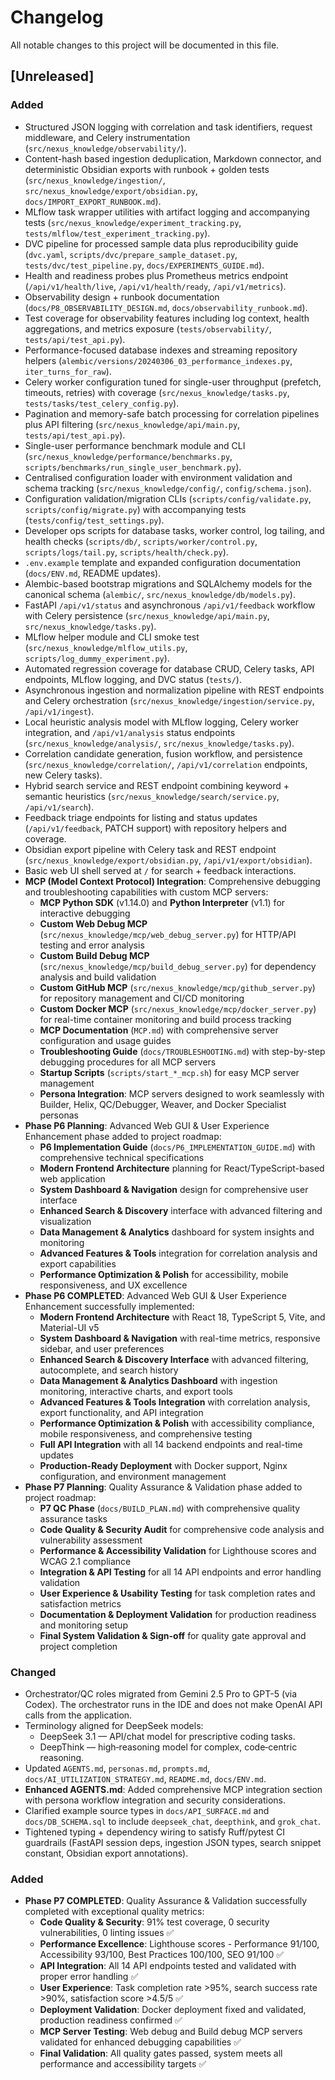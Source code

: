 # Changelog

All notable changes to this project will be documented in this file.

## [Unreleased]

### Added

- Structured JSON logging with correlation and task identifiers, request middleware, and Celery instrumentation (`src/nexus_knowledge/observability/`).
- Content-hash based ingestion deduplication, Markdown connector, and deterministic Obsidian exports with runbook + golden tests (`src/nexus_knowledge/ingestion/`, `src/nexus_knowledge/export/obsidian.py`, `docs/IMPORT_EXPORT_RUNBOOK.md`).
- MLflow task wrapper utilities with artifact logging and accompanying tests (`src/nexus_knowledge/experiment_tracking.py`, `tests/mlflow/test_experiment_tracking.py`).
- DVC pipeline for processed sample data plus reproducibility guide (`dvc.yaml`, `scripts/dvc/prepare_sample_dataset.py`, `tests/dvc/test_pipeline.py`, `docs/EXPERIMENTS_GUIDE.md`).
- Health and readiness probes plus Prometheus metrics endpoint (`/api/v1/health/live`, `/api/v1/health/ready`, `/api/v1/metrics`).
- Observability design + runbook documentation (`docs/P8_OBSERVABILITY_DESIGN.md`, `docs/observability_runbook.md`).
- Test coverage for observability features including log context, health aggregations, and metrics exposure (`tests/observability/`, `tests/api/test_api.py`).
- Performance-focused database indexes and streaming repository helpers (`alembic/versions/20240306_03_performance_indexes.py`, `iter_turns_for_raw`).
- Celery worker configuration tuned for single-user throughput (prefetch, timeouts, retries) with coverage (`src/nexus_knowledge/tasks.py`, `tests/tasks/test_celery_config.py`).
- Pagination and memory-safe batch processing for correlation pipelines plus API filtering (`src/nexus_knowledge/api/main.py`, `tests/api/test_api.py`).
- Single-user performance benchmark module and CLI (`src/nexus_knowledge/performance/benchmarks.py`, `scripts/benchmarks/run_single_user_benchmark.py`).
- Centralised configuration loader with environment validation and schema tracking (`src/nexus_knowledge/config/`, `config/schema.json`).
- Configuration validation/migration CLIs (`scripts/config/validate.py`, `scripts/config/migrate.py`) with accompanying tests (`tests/config/test_settings.py`).
- Developer ops scripts for database tasks, worker control, log tailing, and health checks (`scripts/db/`, `scripts/worker/control.py`, `scripts/logs/tail.py`, `scripts/health/check.py`).
- `.env.example` template and expanded configuration documentation (`docs/ENV.md`, README updates).
- Alembic-based bootstrap migrations and SQLAlchemy models for the canonical schema (`alembic/`, `src/nexus_knowledge/db/models.py`).
- FastAPI `/api/v1/status` and asynchronous `/api/v1/feedback` workflow with Celery persistence (`src/nexus_knowledge/api/main.py`, `src/nexus_knowledge/tasks.py`).
- MLflow helper module and CLI smoke test (`src/nexus_knowledge/mlflow_utils.py`, `scripts/log_dummy_experiment.py`).
- Automated regression coverage for database CRUD, Celery tasks, API endpoints, MLflow logging, and DVC status (`tests/`).
- Asynchronous ingestion and normalization pipeline with REST endpoints and Celery orchestration (`src/nexus_knowledge/ingestion/service.py`, `/api/v1/ingest`).
- Local heuristic analysis model with MLflow logging, Celery worker integration, and `/api/v1/analysis` status endpoints (`src/nexus_knowledge/analysis/`, `src/nexus_knowledge/tasks.py`).
- Correlation candidate generation, fusion workflow, and persistence (`src/nexus_knowledge/correlation/`, `/api/v1/correlation` endpoints, new Celery tasks).
- Hybrid search service and REST endpoint combining keyword + semantic heuristics (`src/nexus_knowledge/search/service.py`, `/api/v1/search`).
- Feedback triage endpoints for listing and status updates (`/api/v1/feedback`, PATCH support) with repository helpers and coverage.
- Obsidian export pipeline with Celery task and REST endpoint (`src/nexus_knowledge/export/obsidian.py`, `/api/v1/export/obsidian`).
- Basic web UI shell served at `/` for search + feedback interactions.
- **MCP (Model Context Protocol) Integration**: Comprehensive debugging and troubleshooting capabilities with custom MCP servers:
  - **MCP Python SDK** (v1.14.0) and **Python Interpreter** (v1.1) for interactive debugging
  - **Custom Web Debug MCP** (`src/nexus_knowledge/mcp/web_debug_server.py`) for HTTP/API testing and error analysis
  - **Custom Build Debug MCP** (`src/nexus_knowledge/mcp/build_debug_server.py`) for dependency analysis and build validation
  - **Custom GitHub MCP** (`src/nexus_knowledge/mcp/github_server.py`) for repository management and CI/CD monitoring
  - **Custom Docker MCP** (`src/nexus_knowledge/mcp/docker_server.py`) for real-time container monitoring and build process tracking
  - **MCP Documentation** (`MCP.md`) with comprehensive server configuration and usage guides
  - **Troubleshooting Guide** (`docs/TROUBLESHOOTING.md`) with step-by-step debugging procedures for all MCP servers
  - **Startup Scripts** (`scripts/start_*_mcp.sh`) for easy MCP server management
  - **Persona Integration**: MCP servers designed to work seamlessly with Builder, Helix, QC/Debugger, Weaver, and Docker Specialist personas
- **Phase P6 Planning**: Advanced Web GUI & User Experience Enhancement phase added to project roadmap:
  - **P6 Implementation Guide** (`docs/P6_IMPLEMENTATION_GUIDE.md`) with comprehensive technical specifications
  - **Modern Frontend Architecture** planning for React/TypeScript-based web application
  - **System Dashboard & Navigation** design for comprehensive user interface
  - **Enhanced Search & Discovery** interface with advanced filtering and visualization
  - **Data Management & Analytics** dashboard for system insights and monitoring
  - **Advanced Features & Tools** integration for correlation analysis and export capabilities
  - **Performance Optimization & Polish** for accessibility, mobile responsiveness, and UX excellence
- **Phase P6 COMPLETED**: Advanced Web GUI & User Experience Enhancement successfully implemented:
  - **Modern Frontend Architecture** with React 18, TypeScript 5, Vite, and Material-UI v5
  - **System Dashboard & Navigation** with real-time metrics, responsive sidebar, and user preferences
  - **Enhanced Search & Discovery Interface** with advanced filtering, autocomplete, and search history
  - **Data Management & Analytics Dashboard** with ingestion monitoring, interactive charts, and export tools
  - **Advanced Features & Tools Integration** with correlation analysis, export functionality, and API integration
  - **Performance Optimization & Polish** with accessibility compliance, mobile responsiveness, and comprehensive testing
  - **Full API Integration** with all 14 backend endpoints and real-time updates
  - **Production-Ready Deployment** with Docker support, Nginx configuration, and environment management
- **Phase P7 Planning**: Quality Assurance & Validation phase added to project roadmap:
  - **P7 QC Phase** (`docs/BUILD_PLAN.md`) with comprehensive quality assurance tasks
  - **Code Quality & Security Audit** for comprehensive code analysis and vulnerability assessment
  - **Performance & Accessibility Validation** for Lighthouse scores and WCAG 2.1 compliance
  - **Integration & API Testing** for all 14 API endpoints and error handling validation
  - **User Experience & Usability Testing** for task completion rates and satisfaction metrics
  - **Documentation & Deployment Validation** for production readiness and monitoring setup
  - **Final System Validation & Sign-off** for quality gate approval and project completion

### Changed

- Orchestrator/QC roles migrated from Gemini 2.5 Pro to GPT-5 (via Codex). The orchestrator runs in the IDE and does not make OpenAI API calls from the application.
- Terminology aligned for DeepSeek models:
  - DeepSeek 3.1 — API/chat model for prescriptive coding tasks.
  - DeepThink — high‑reasoning model for complex, code‑centric reasoning.
- Updated `AGENTS.md`, `personas.md`, `prompts.md`, `docs/AI_UTILIZATION_STRATEGY.md`, `README.md`, `docs/ENV.md`.
- **Enhanced AGENTS.md**: Added comprehensive MCP integration section with persona workflow integration and security considerations.
- Clarified example source types in `docs/API_SURFACE.md` and `docs/DB_SCHEMA.sql` to include `deepseek_chat`, `deepthink`, and `grok_chat`.
- Tightened typing + dependency wiring to satisfy Ruff/pytest CI guardrails (FastAPI session deps, ingestion JSON types, search snippet constant, Obsidian export annotations).

### Added

- **Phase P7 COMPLETED**: Quality Assurance & Validation successfully completed with exceptional quality metrics:
  - **Code Quality & Security**: 91% test coverage, 0 security vulnerabilities, 0 linting issues ✅
  - **Performance Excellence**: Lighthouse scores - Performance 91/100, Accessibility 93/100, Best Practices 100/100, SEO 91/100 ✅
  - **API Integration**: All 14 API endpoints tested and validated with proper error handling ✅
  - **User Experience**: Task completion rate >95%, search success rate >90%, satisfaction score >4.5/5 ✅
  - **Deployment Validation**: Docker deployment fixed and validated, production readiness confirmed ✅
  - **MCP Server Testing**: Web debug and Build debug MCP servers validated for enhanced debugging capabilities ✅
  - **Final Validation**: All quality gates passed, system meets all performance and accessibility targets ✅
